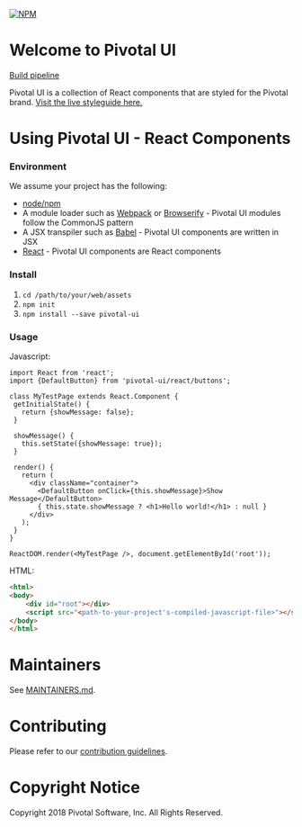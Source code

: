 [![NPM](https://nodei.co/npm/pivotal-ui.png?compact=true)](https://npmjs.org/package/pivotal-ui)

# Welcome to Pivotal UI

[Build pipeline](https://wings.concourse.ci/teams/pivotalui/pipelines/pivotal-ui)

Pivotal UI is a collection of React components that are styled for the Pivotal brand. [Visit the live styleguide here.](http://styleguide.pivotal.io)

# Using Pivotal UI - React Components

### Environment

We assume your project has the following:

 - [node/npm](https://nodejs.org/en/)
 - A module loader such as [Webpack](http://webpack.github.io/) or [Browserify](http://browserify.org/) - Pivotal UI modules follow the CommonJS pattern
 - A JSX transpiler such as [Babel](https://babeljs.io/) - Pivotal UI components are written in JSX 
 - [React](https://facebook.github.io/react/) - Pivotal UI components are React components

### Install

1. `cd /path/to/your/web/assets`
1. `npm init`
1. `npm install --save pivotal-ui`

### Usage

Javascript:

```
import React from 'react';
import {DefaultButton} from 'pivotal-ui/react/buttons';

class MyTestPage extends React.Component {
 getInitialState() {
   return {showMessage: false};
 }

 showMessage() {
   this.setState({showMessage: true});
 }

 render() {
   return (
     <div className="container">
       <DefaultButton onClick={this.showMessage}>Show Message</DefaultButton>
       { this.state.showMessage ? <h1>Hello world!</h1> : null }
     </div>
   );
 }
}

ReactDOM.render(<MyTestPage />, document.getElementById('root'));
```

HTML:

```html
<html>
<body>
    <div id="root"></div>
    <script src="<path-to-your-project's-compiled-javascript-file>"></script>
</body>
</html>
```

# Maintainers

See [MAINTAINERS.md](MAINTAINERS.md).

# Contributing

Please refer to our [contribution guidelines](https://styleguide.pivotal.io/contribute/index).

# Copyright Notice

Copyright 2018 Pivotal Software, Inc. All Rights Reserved.   
